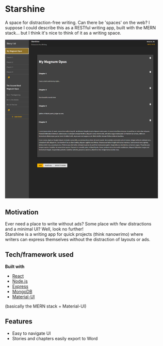 # Starshine

A space for distraction-free writing. Can there be 'spaces' on the web? I suppose I could describe this as a RESTful writing app, built with the MERN stack... but I think it's nice to think of it as a writing space.

![Starshine Interface](screenshots\starshine-snip.png)

## Motivation

Ever need a place to write without ads? Some place with few distractions and a minimal UI? Well, look no further! 
<br>
Starshine is a writing app for quick projects (think nanowrimo) where writers can express themselves without the distraction of layouts or ads.


## Tech/framework used

**Built with**

- [React](https://reactjs.org/)
- [Node.js](https://nodejs.org/en/)
- [Express](https://www.npmjs.com/package/express)
- [MongoDB](https://www.mongodb.com/)
- [Material-UI](https://material-ui.com/)

(basically the MERN stack + Material-UI)

## Features

- Easy to navigate UI 
- Stories and chapters easily export to Word
